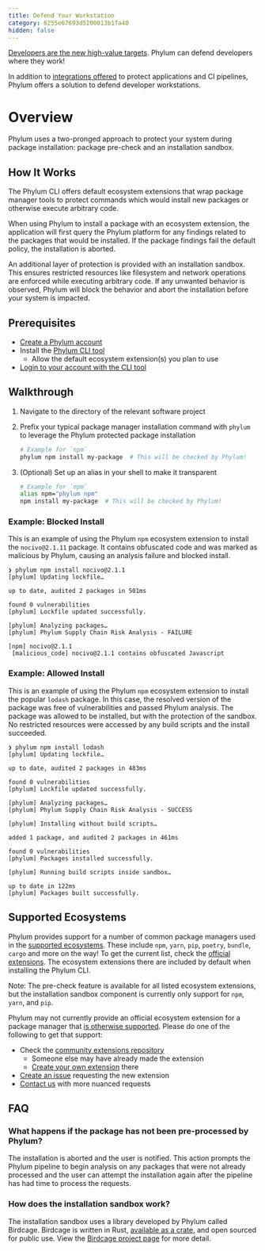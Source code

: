 ```yaml
---
title: Defend Your Workstation
category: 6255e67693d5200013b1fa40
hidden: false
---
```


[Developers are the new high-value targets](https://blog.phylum.io/developers-are-the-new-high-value-targets/). Phylum can defend developers where they work!

In addition to [integrations offered](https://docs.phylum.io/docs/integrations_overview) to protect applications and CI pipelines, Phylum offers a solution to defend developer workstations.

# Overview

Phylum uses a two-pronged approach to protect your system during package installation: package pre-check and an installation sandbox.

## How It Works

The Phylum CLI offers default ecosystem extensions that wrap package manager tools to protect commands which would install new packages or otherwise execute arbitrary code.

When using Phylum to install a package with an ecosystem extension, the application will first query the Phylum platform for any findings related to the packages that would be installed. If the package findings fail the default policy, the installation is aborted.

An additional layer of protection is provided with an installation sandbox. This ensures restricted resources like filesystem and network operations are enforced while executing arbitrary code. If any unwanted behavior is observed, Phylum will block the behavior and abort the installation before your system is impacted.

## Prerequisites

* [Create a Phylum account](https://app.phylum.io/)
* Install the [Phylum CLI tool](https://docs.phylum.io/docs/quickstart)
  * Allow the default ecosystem extension(s) you plan to use
* [Login to your account with the CLI tool](https://docs.phylum.io/docs/phylum_auth_login)

## Walkthrough

1. Navigate to the directory of the relevant software project
2. Prefix your typical package manager installation command with `phylum` to leverage the Phylum protected package installation

   ```sh
   # Example for `npm`
   phylum npm install my-package  # This will be checked by Phylum!
   ```

3. (Optional) Set up an alias in your shell to make it transparent

   ```sh
   # Example for `npm`
   alias npm="phylum npm"
   npm install my-package  # This will be checked by Phylum!
   ```

### Example: Blocked Install

This is an example of using the Phylum `npm` ecosystem extension to install the `nocivo@2.1.11` package. It contains obfuscated code and was marked as malicious by Phylum, causing an analysis failure and blocked install.

```shellsession
❯ phylum npm install nocivo@2.1.1
[phylum] Updating lockfile…

up to date, audited 2 packages in 501ms

found 0 vulnerabilities
[phylum] Lockfile updated successfully.

[phylum] Analyzing packages…
[phylum] Phylum Supply Chain Risk Analysis - FAILURE

[npm] nocivo@2.1.1
 [malicious_code] nocivo@2.1.1 contains obfuscated Javascript
```

### Example: Allowed Install

This is an example of using the Phylum `npm` ecosystem extension to install the popular `lodash` package. In this case, the resolved version of the package was free of vulnerabilities and passed Phylum analysis. The package was allowed to be installed, but with the protection of the sandbox. No restricted resources were accessed by any build scripts and the install succeeded.

```shellsession
❯ phylum npm install lodash
[phylum] Updating lockfile…

up to date, audited 2 packages in 483ms

found 0 vulnerabilities
[phylum] Lockfile updated successfully.

[phylum] Analyzing packages…
[phylum] Phylum Supply Chain Risk Analysis - SUCCESS

[phylum] Installing without build scripts…

added 1 package, and audited 2 packages in 461ms

found 0 vulnerabilities
[phylum] Packages installed successfully.

[phylum] Running build scripts inside sandbox…

up to date in 122ms
[phylum] Packages built successfully.
```

## Supported Ecosystems

Phylum provides support for a number of common package managers used in the [supported ecosystems](https://docs.phylum.io/docs/analyzing-dependencies). These include `npm`, `yarn`, `pip`, `poetry`, `bundle`, `cargo` and more on the way! To get the current list, check the [official extensions](https://github.com/phylum-dev/cli/tree/main/extensions). The ecosystem extensions there are included by default when installing the Phylum CLI.

Note: The pre-check feature is available for all listed ecosystem extensions, but the installation sandbox component is currently only support for `npm`, `yarn`, and `pip`.

Phylum may not currently provide an official ecosystem extension for a package manager that [is otherwise supported](https://docs.phylum.io/docs/analyzing-dependencies). Please do one of the following to get that support:

* Check the [community extensions repository](https://github.com/phylum-dev/community-extensions)
  * Someone else may have already made the extension
  * [Create your own extension](https://docs.phylum.io/docs/extension_quickstart) there
* [Create an issue](https://github.com/phylum-dev/cli/issues/new/choose) requesting the new extension
* [Contact us](https://docs.phylum.io/docs/contact_us) with more nuanced requests

## FAQ

### What happens if the package has not been pre-processed by Phylum?

The installation is aborted and the user is notified. This action prompts the Phylum pipeline to begin analysis on any packages that were not already processed and the user can attempt the installation again after the pipeline has had time to process the requests.

### How does the installation sandbox work?

The installation sandbox uses a library developed by Phylum called Birdcage. Birdcage is written in Rust, [available as a crate](https://crates.io/crates/birdcage), and open sourced for public use. View the [Birdcage project page](https://github.com/phylum-dev/birdcage) for more detail.
